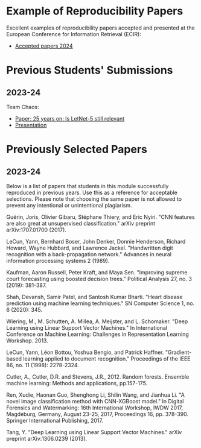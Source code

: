 # Example of Reproducibility Papers

Excellent examples of reproducibility papers accepted and presented at the European Conference for Information Retrieval (ECIR):
- [Accepted papers 2024](https://www.ecir2024.org/accepted-papers/)

# Previous Students' Submissions

## 2023-24

Team Chaos:
* [Paper: 25 years on: Is LetNet-5 still relevant](https://github.com/aldolipani/CEGE0004/blob/master/10%20-%20Week/examples/2023-24/Chaos/25%20years%20on%20Is%20LeNet-5%20still%20relevant.pdf)
* [Presentation](https://github.com/aldolipani/CEGE0004/blob/master/10%20-%20Week/examples/2023-24/Chaos/Presentation.pdf)

# Previously Selected Papers

## 2023-24

Below is a list of papers that students in this module successfully reproduced in previous years. Use this as a reference for acceptable selections. Please note that choosing the same paper is not allowed to prevent any intentional or unintentional plagiarism.

Guérin, Joris, Olivier Gibaru, Stéphane Thiery, and Eric Nyiri. "CNN features are also great at unsupervised classification." arXiv preprint arXiv:1707.01700 (2017).

LeCun, Yann, Bernhard Boser, John Denker, Donnie Henderson, Richard Howard, Wayne Hubbard, and Lawrence Jackel. "Handwritten digit recognition with a back-propagation network." Advances in neural information processing systems 2 (1989).

Kaufman, Aaron Russell, Peter Kraft, and Maya Sen. "Improving supreme court forecasting using boosted decision trees." Political Analysis 27, no. 3 (2019): 381-387.

Shah, Devansh, Samir Patel, and Santosh Kumar Bharti. "Heart disease prediction using machine learning techniques." SN Computer Science 1, no. 6 (2020): 345.

Wiering, M., M. Schutten, A. Millea, A. Meijster, and L. Schomaker. "Deep Learning using Linear Support Vector Machines." In International Conference on Machine Learning: Challenges in Representation Learning Workshop. 2013.

LeCun, Yann, Léon Bottou, Yoshua Bengio, and Patrick Haffner. "Gradient-based learning applied to document recognition." Proceedings of the IEEE 86, no. 11 (1998): 2278-2324.

Cutler, A., Cutler, D.R. and Stevens, J.R., 2012. Random forests. Ensemble machine learning: Methods and applications, pp.157-175.

Ren, Xudie, Haonan Guo, Shenghong Li, Shilin Wang, and Jianhua Li. "A novel image classification method with CNN-XGBoost model." In Digital Forensics and Watermarking: 16th International Workshop, IWDW 2017, Magdeburg, Germany, August 23-25, 2017, Proceedings 16, pp. 378-390. Springer International Publishing, 2017.

Tang, Y. "Deep Learning using Linear Support Vector Machines." arXiv preprint arXiv:1306.0239 (2013).